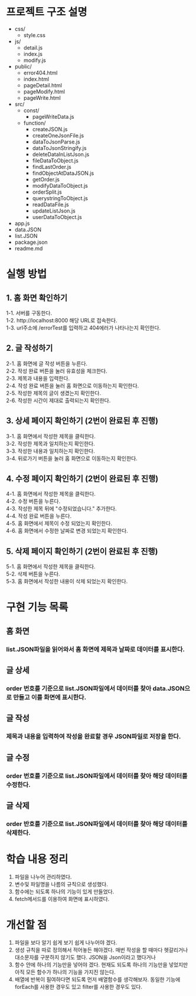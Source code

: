 # 프로젝트 구조 설명
- css/
    - style.css
- js/
    - detail.js
	- index.js
	- modify.js
- public/
	- error404.html
	- index.html
	- pageDetail.html
	- pageModify.html
	- pageWrite.html
- src/
	- const/
		- pageWriteData.js
	- function/
		- createJSON.js
		- createOneJsonFile.js
		- dataToJsonParse.js
		- dataToJsonStringify.js
		- deleteDataInListJson.js
		- fileDataToObject.js
		- findLastOrder.js
		- findObjectAtDataJSON.js
		- getOrder.js
		- modifyDataToObject.js
		- orderSplit.js
		- querystringToObject.js
		- readDataFile.js
		- updateListJson.js
		- userDataToObject.js
- app.js
- data.JSON
- list.JSON
- package.json
- readme.md

# 실행 방법
## 1. 홈 화면 확인하기
1-1. 서버를 구동한다. </br>
1-2. http://localhost:8000 해당 URL로 접속한다. </br>
1-3. url주소에 /errorTest를 입력하고 404에러가 나타나는지 확인한다. </br>

## 2. 글 작성하기
2-1. 홈 화면에 글 작성 버튼을 누른다. </br>
2-2. 작성 완료 버튼을 눌러 유효성을 체크한다. </br>
2-3. 제목과 내용을 입력한다. </br>
2-4. 작성 완료 버튼을 눌러 홈 화면으로 이동하는지 확인한다. </br>
2-5. 작성한 제목의 글이 생겼는지 확인한다. </br>
2-6. 작성한 시간이 제대로 출력되는지 확인한다. </br>

## 3. 상세 페이지 확인하기 (2번이 완료된 후 진행)
3-1. 홈 화면에서 작성한 제목을 클릭한다. </br>
3-2. 작성한 제목과 일치하는지 확인한다. </br>
3-3. 작성한 내용과 일치하는지 확인한다. </br>
3-4. 뒤로가기 버튼을 눌러 홈 화면으로 이동하는지 확인한다. </br>

## 4. 수정 페이지 확인하기 (2번이 완료된 후 진행)
4-1. 홈 화면에서 작성한 제목을 클릭한다. </br>
4-2. 수정 버튼을 누른다. </br>
4-3. 작성한 제목 뒤에 "수정되었습니다." 추가한다. </br>
4-4. 작성 완료 버튼을 누른다. </br>
4-5. 홈 화면에서 제목이 수정 되었는지 확인한다. </br>
4-6. 홈 화면에서 수정한 날짜로 변경 되었는지 확인한다. </br>

## 5. 삭제 페이지 확인하기 (2번이 완료된 후 진행)
5-1. 홈 화면에서 작성한 제목을 클릭한다. </br>
5-2. 삭제 버튼을 누른다. </br>
5-3. 홈 화면에서 작성한 내용이 삭제 되었는지 확인한다. </br>

# 구현 기능 목록
## 홈 화면
### list.JSON파일을 읽어와서 홈 화면에 제목과 날짜로 데이터를 표시한다.
## 글 상세
### order 번호를 기준으로 list.JSON파일에서 데이터를 찾아 data.JSON으로 만들고 이를 화면에 표시한다.
## 글 작성
### 제목과 내용을 입력하여 작성을 완료할 경우 JSON파일로 저장을 한다.
## 글 수정
### order 번호를 기준으로 list.JSON파일에서 데이터를 찾아 해당 데이터를 수정한다.
## 글 삭제
### order 반호를 기준으로 list.JSON파일에서 데이터를 찾아 해당 데이터를 삭제한다.

# 학습 내용 정리
1. 파일을 나누어 관리하였다. </br>
2. 변수및 파일명을 나름의 규칙으로 생성했다. </br>
3. 함수에는 되도록 하나의 기능이 있게 만들었다. </br>
4. fetch메서드를 이용하여 화면에 표시하였다. </br>

# 개선할 점
1. 파일을 보다 알기 쉽게 보기 쉽게 나누어야 겠다. </br>
2. 생성 규칙을 따로 정의해서 적어놓든 해야겠다. 매번 작성을 할 때마다 헷갈리거나 대소문자를 구분하지 않기도 했다. JSON을 Json이라고 했다거나 </br>
3. 함수 안에 하나의 기능만을 넣어야 겠다. 현재도 되도록 하나의 기능만을 넣었지만 아직 모든 함수가 하나의 기능을 가지진 않는다. </br>
4. 배열에 반복이 필여하다면 되도록 먼저 배열함수를 생각해보자. 동일한 기능에 forEach를 사용한 경우도 있고 filter를 사용한 경우도 있다. </br>